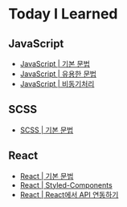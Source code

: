 [javascriptlink]: ./JavaScript/javascript.md
[javascriptlinktwo]: ./JavaScript/usefulGrammar.md
[javascriptlinkthree]: ./JavaScript/Asynchronous.md
[scsslink]: scss.md
[reactlink]: ./React/React.md
[reactlinktwo]: ./React/Styled-Components.md
[reactlinkthree]: ./React/ReactAPI.md

# Today I Learned

## JavaScript

- [JavaScript | 기본 문법][javascriptlink]
- [JavaScript | 유용한 문법][javascriptlinktwo]
- [JavaScript | 비동기처리][javascriptlinkthree]

## SCSS
- [SCSS | 기본 문법][scsslink]

## React

- [React | 기본 문법][reactlink]
- [React | Styled-Components][reactlinktwo]
- [React | React에서 API 연동하기][reactlinkthree]